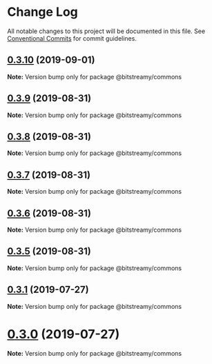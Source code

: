# Change Log

All notable changes to this project will be documented in this file.
See [Conventional Commits](https://conventionalcommits.org) for commit guidelines.

## [0.3.10](https://github.com/bitstreamy/bitstreamy/compare/v0.3.9...v0.3.10) (2019-09-01)

**Note:** Version bump only for package @bitstreamy/commons





## [0.3.9](https://github.com/bitstreamy/bitstreamy/compare/v0.3.8...v0.3.9) (2019-08-31)

**Note:** Version bump only for package @bitstreamy/commons





## [0.3.8](https://github.com/bitstreamy/bitstreamy/compare/v0.3.7...v0.3.8) (2019-08-31)

**Note:** Version bump only for package @bitstreamy/commons





## [0.3.7](https://github.com/bitstreamy/bitstreamy/compare/v0.3.6...v0.3.7) (2019-08-31)

**Note:** Version bump only for package @bitstreamy/commons





## [0.3.6](https://github.com/bitstreamy/bitstreamy/compare/v0.3.5...v0.3.6) (2019-08-31)

**Note:** Version bump only for package @bitstreamy/commons





## [0.3.5](https://github.com/bitstreamy/bitstreamy/compare/v0.3.4...v0.3.5) (2019-08-31)

**Note:** Version bump only for package @bitstreamy/commons





## [0.3.1](https://github.com/bitstreamy/bitstreamy/compare/v0.3.0...v0.3.1) (2019-07-27)

**Note:** Version bump only for package @bitstreamy/commons





# [0.3.0](https://github.com/bitstreamy/bitstreamy/compare/v0.2.0...v0.3.0) (2019-07-27)

**Note:** Version bump only for package @bitstreamy/commons
